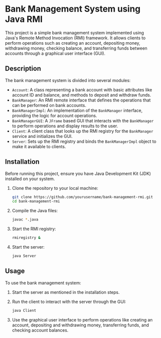 # Bank Management System using Java RMI

This project is a simple bank management system implemented using Java's Remote Method Invocation (RMI) framework. It allows clients to perform operations such as creating an account, depositing money, withdrawing money, checking balance, and transferring funds between accounts through a graphical user interface (GUI).

## Description

The bank management system is divided into several modules:

- `Account`: A class representing a bank account with basic attributes like account ID and balance, and methods to deposit and withdraw funds.
- `BankManager`: An RMI remote interface that defines the operations that can be performed on bank accounts.
- `BankManagerImpl`: An implementation of the `BankManager` interface, providing the logic for account operations.
- `BankManagerGUI`: A `JFrame` based GUI that interacts with the `BankManager` to perform operations and display results to the user.
- `Client`: A client class that looks up the RMI registry for the `BankManager` service and initializes the GUI.
- `Server`: Sets up the RMI registry and binds the `BankManagerImpl` object to make it available to clients.

## Installation

Before running this project, ensure you have Java Development Kit (JDK) installed on your system.

1. Clone the repository to your local machine:

    ```bash
    git clone https://github.com/yourusername/bank-management-rmi.git
    cd bank-management-rmi
    ```

2. Compile the Java files:

    ```bash
    javac *.java
    ```

3. Start the RMI registry:

    ```bash
    rmiregistry &
    ```

4. Start the server:

    ```bash
    java Server
    ```

## Usage

To use the bank management system:

1. Start the server as mentioned in the installation steps.

2. Run the client to interact with the server through the GUI:

    ```bash
    java Client
    ```

3. Use the graphical user interface to perform operations like creating an account, depositing and withdrawing money, transferring funds, and checking account balances.


